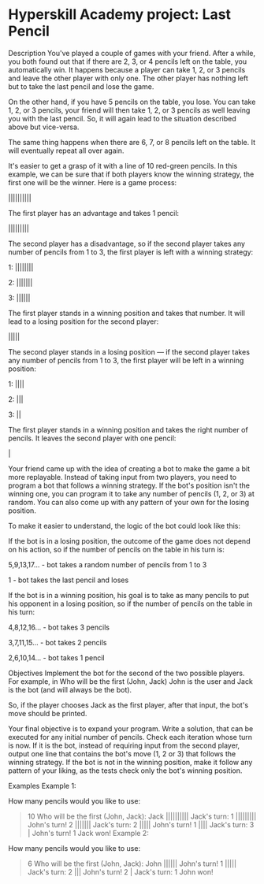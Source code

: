 # Hyperskill Academy project: Last Pencil

Description
You've played a couple of games with your friend. After a while, you both found out that if there are 2, 3, or 4 pencils left on the table, you automatically win. It happens because a player can take 1, 2, or 3 pencils and leave the other player with only one. The other player has nothing left but to take the last pencil and lose the game.

On the other hand, if you have 5 pencils on the table, you lose. You can take 1, 2, or 3 pencils, your friend will then take 1, 2, or 3 pencils as well leaving you with the last pencil. So, it will again lead to the situation described above but vice-versa.

The same thing happens when there are 6, 7, or 8 pencils left on the table. It will eventually repeat all over again.

It's easier to get a grasp of it with a line of 10 red-green pencils. In this example, we can be sure that if both players know the winning strategy, the first one will be the winner. Here is a game process:

||||||||||

The first player has an advantage and takes 1 pencil:

|||||||||

The second player has a disadvantage, so if the second player takes any number of pencils from 1 to 3, the first player is left with a winning strategy:

1: ||||||||

2: |||||||

3: ||||||

The first player stands in a winning position and takes that number. It will lead to a losing position for the second player:

|||||

The second player stands in a losing position — if the second player takes any number of pencils from 1 to 3, the first player will be left in a winning position:

1: ||||

2: |||

3: ||

The first player stands in a winning position and takes the right number of pencils. It leaves the second player with one pencil:

|

Your friend came up with the idea of creating a bot to make the game a bit more replayable. Instead of taking input from two players, you need to program a bot that follows a winning strategy. If the bot's position isn't the winning one, you can program it to take any number of pencils (1, 2, or 3) at random. You can also come up with any pattern of your own for the losing position.

To make it easier to understand, the logic of the bot could look like this:

If the bot is in a losing position, the outcome of the game does not depend on his action, so if the number of pencils on the table in his turn is:

5,9,13,17... - bot takes a random number of pencils from 1 to 3

1 - bot takes the last pencil and loses

If the bot is in a winning position, his goal is to take as many pencils to put his opponent in a losing position, so if the number of pencils on the table in his turn:

4,8,12,16... - bot takes 3 pencils

3,7,11,15... - bot takes 2 pencils

2,6,10,14... - bot takes 1 pencil

Objectives
Implement the bot for the second of the two possible players. For example, in Who will be the first (John, Jack) John is the user and Jack is the bot (and will always be the bot).

So, if the player chooses Jack as the first player, after that input, the bot's move should be printed.

Your final objective is to expand your program. Write a solution, that can be executed for any initial number of pencils. Check each iteration whose turn is now. If it is the bot, instead of requiring input from the second player, output one line that contains the bot's move (1, 2 or 3) that follows the winning strategy. If the bot is not in the winning position, make it follow any pattern of your liking, as the tests check only the bot's winning position.

Examples
Example 1:

How many pencils would you like to use:
> 10
Who will be the first (John, Jack):
> Jack
||||||||||
Jack's turn:
1
|||||||||
John's turn!
> 2
|||||||
Jack's turn:
2
|||||
John's turn!
> 1
||||
Jack's turn:
3
|
John's turn!
> 1
Jack won!
Example 2:

How many pencils would you like to use:
> 6
Who will be the first (John, Jack):
> John
||||||
John's turn!
> 1
|||||
Jack's turn:
2
|||
John's turn!
> 2
|
Jack's turn:
1
John won!